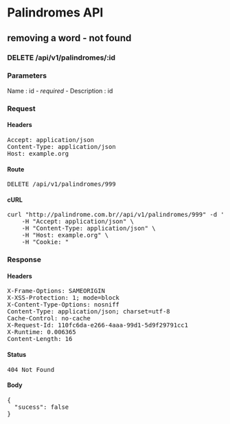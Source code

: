 # Palindromes API

## removing a word - not found

### DELETE /api/v1/palindromes/:id

### Parameters

Name : id *- required -*
Description :  id

### Request

#### Headers

<pre>Accept: application/json
Content-Type: application/json
Host: example.org</pre>

#### Route

<pre>DELETE /api/v1/palindromes/999</pre>

#### cURL

<pre class="request">curl &quot;http://palindrome.com.br//api/v1/palindromes/999&quot; -d &#39;&#39; -X DELETE \
	-H &quot;Accept: application/json&quot; \
	-H &quot;Content-Type: application/json&quot; \
	-H &quot;Host: example.org&quot; \
	-H &quot;Cookie: &quot;</pre>

### Response

#### Headers

<pre>X-Frame-Options: SAMEORIGIN
X-XSS-Protection: 1; mode=block
X-Content-Type-Options: nosniff
Content-Type: application/json; charset=utf-8
Cache-Control: no-cache
X-Request-Id: 110fc6da-e266-4aaa-99d1-5d9f29791cc1
X-Runtime: 0.006365
Content-Length: 16</pre>

#### Status

<pre>404 Not Found</pre>

#### Body

<pre>{
  "sucess": false
}</pre>
